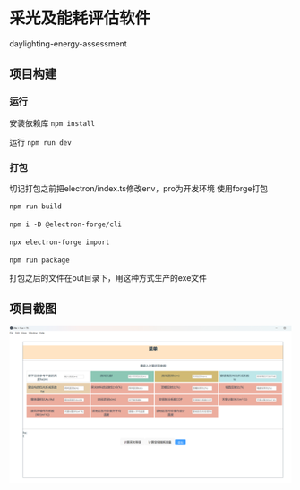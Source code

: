 # 采光及能耗评估软件
daylighting-energy-assessment

## 项目构建
### 运行
安装依赖库
`npm install`

运行
`npm run dev`
### 打包
切记打包之前把electron/index.ts修改env，pro为开发环境
使用forge打包

```
npm run build

npm i -D @electron-forge/cli

npx electron-forge import

npm run package
```
打包之后的文件在out目录下，用这种方式生产的exe文件
## 项目截图
![项目截图](./public/preview.png)
